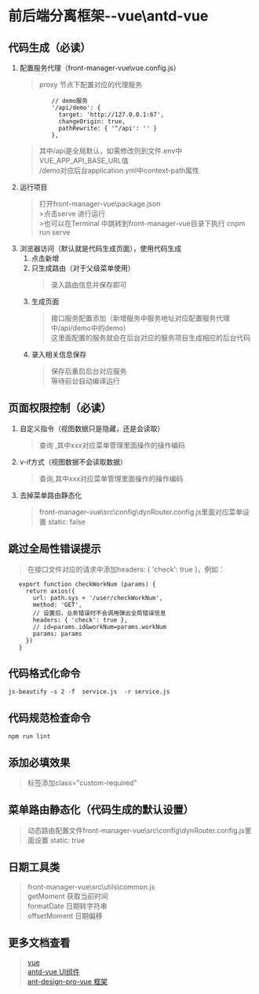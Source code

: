 # 前后端分离框架--vue\antd-vue 
## 代码生成（必读） 
1. 配置服务代理（front-manager-vue\vue.config.js）
    >proxy 节点下配置对应的代理服务  
    ````
             // demo服务
             '/api/demo': {
               target: 'http://127.0.0.1:67',
               changeOrigin: true,
               pathRewrite: { '^/api': '' }
             },
    ````
   >其中/api是全局默认，如需修改则到文件.env中VUE_APP_API_BASE_URL值  
/demo对应后台application.yml中context-path属性  
2. 运行项目
    >打开front-manager-vue\package.json  
           >点击serve 进行运行  
           >也可以在Terminal 中跳转到front-manager-vue目录下执行 cnpm run serve  
3. 浏览器访问（默认就是代码生成页面），使用代码生成
    1. 点击新增
    2. 只生成路由（对于父级菜单使用） 
        > 录入路由信息并保存即可
    3. 生成页面
        > 接口服务配置添加（新增服务中服务地址对应配置服务代理中/api/demo中的demo）  
        这里面配置的服务就会在后台对应的服务项目生成相应的后台代码
    4. 录入相关信息保存
        > 保存后重启后台对应服务  
        等待前台自动编译运行
## 页面权限控制（必读）
1. 自定义指令（视图数据只是隐藏，还是会读取）
    > <a-button v-authorize:xxx >查询</a-button> ,其中xxx对应菜单管理里面操作的操作编码
2. v-if方式（视图数据不会读取数据）
    ><a-button v-if="$authorize('xxx')" >查询</a-button>,其中xxx对应菜单管理里面操作的操作编码
3. 去掉菜单路由静态化
    >front-manager-vue\src\config\dynRouter.config.js里面对应菜单设置 static: false
## 跳过全局性错误提示   
> 在接口文件对应的请求中添加headers: { 'check': true }，例如：
```
   export function checkWorkNum (params) {
     return axios({
       url: path.sys + '/user/checkWorkNum',
       method: 'GET',
       // 设置后，业务错误时不会调用弹出全局错误信息
       headers: { 'check': true },
       // id=params.id&workNum=params.workNum
       params: params
     })
   }
```
## 代码格式化命令  
  ```js-beautify -s 2 -f  service.js  -r service.js```
## 代码规范检查命令  
   ```npm run lint```
## 添加必填效果
> 标签添加class="custom-required"  
## 菜单路由静态化（代码生成的默认设置）
> 动态路由配置文件front-manager-vue\src\config\dynRouter.config.js里面设置 static: true
## 日期工具类
> front-manager-vue\src\utils\common.js  
> getMoment 获取当前时间  
> formatDate 日期转字符串  
> offsetMoment 日期偏移  
## 更多文档查看   
> [vue](https://cn.vuejs.org/v2/guide/components.html)  
> [antd-vue UI组件](https://vue.ant.design/)  
> [ant-design-pro-vue 框架](https://github.com/sendya/ant-design-pro-vue)
